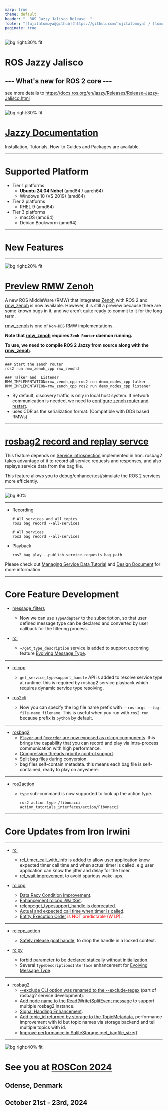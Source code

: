 ```yaml
---
marp: true
theme: default
header: "__ROS Jazzy Jalisco Release__"
footer: "[fujitatomoya@github](https://github.com/fujitatomoya) / [tomoyafujita@linkedin](https://www.linkedin.com/in/tomoya-fujita-5bb656b6/)"
paginate: true
---
```


![bg right:30% fit](./images/jazzy_jalisco_logo.png)

# ROS Jazzy Jalisco

## --- What's new for ROS 2 core ---

see more details to https://docs.ros.org/en/jazzy/Releases/Release-Jazzy-Jalisco.html

<!---
Discourse Release Announcement: https://discourse.ros.org/t/ros-2-jazzy-jalisco-released/37862
--->

---

![bg right:30% fit](./images//jazzy_documentation_qrcode.png)

# [Jazzy Documentation](https://docs.ros.org/en/jazzy/index.html)

Installation, Tutorials, How-to Guides and Packages are available.

---

# Supported Platform

- Tier 1 platforms
  - **Ubuntu 24.04 Nobel** (amd64 / aarch64)
  - Windows 10 (VS 2019) (amd64)
- Tier 2 platforms
  - RHEL 9 (amd64)
- Tier 3 platforms
  - macOS (amd64)
  - Debian Bookworm (amd64)

<!---
Reference: https://docs.ros.org/en/jazzy/Releases/Release-Jazzy-Jalisco.html#supported-platforms
--->
---

# New Features

<!---
Comment Here
--->

---

![bg right:20% fit](./images/zenoh.png)

# [Preview RMW Zenoh](https://github.com/ros2/rmw_zenoh)

A new ROS MiddleWare (RMW) that integrates [Zenoh](https://zenoh.io/) with ROS 2 and [rmw_zenoh](https://github.com/ros2/rmw_zenoh) is now available. However, it is still a preview because there are some known bugs in it, and we aren’t quite ready to commit to it for the long term.

[rmw_zenoh](https://github.com/ros2/rmw_zenoh) is one of `Non-DDS` RMW implementations.

**Note that [rmw_zenoh](https://github.com/ros2/rmw_zenoh) requires `Zenh Router` daemon running.**

**To use, we need to compile ROS 2 Jazzy from source along with the [rmw_zenoh](https://github.com/ros2/rmw_zenoh)**.

<!---
Design: https://github.com/ros2/rmw_zenoh/blob/rolling/docs/design.md
--->

---

```shell
### Start the zenoh router
ros2 run rmw_zenoh_cpp rmw_zenohd

### Talker and  Listener
RMW_IMPLEMENTATION=rmw_zenoh_cpp ros2 run demo_nodes_cpp talker
RMW_IMPLEMENTATION=rmw_zenoh_cpp ros2 run demo_nodes_cpp listener
```

- By default, discovery traffic is only in local host system. If network communication is needed, we need to [configure zenoh router and restart](https://github.com/ros2/rmw_zenoh?tab=readme-ov-file#connecting-multiple-hosts).
- uses CDR as the serialization format. (Compatible with DDS based RMWs)

<!---
Comment Here
--->

---

# [rosbag2 record and replay servce](https://github.com/ros2/rosbag2/blob/rolling/docs/design/rosbag2_record_replay_service.md)

This feature depends on [Service introspection](https://github.com/ros2/ros2/issues/1285) implemented in Iron. rosbag2 takes advantage of it to record all service requests and responses, and also replays service data from the bag file.

This feature allows you to debug/enhance/test/simulate the ROS 2 services more efficiently.

<!---
Original Issue: https://github.com/ros2/rosbag2/issues/773
--->

---

![bg 90%](./images/rosbag2_service_support.png)

<!--

NOTE: add one more dash "->", this is to avoid html comment directive.

```mermaid
graph LR
  A[Service Client A] <-> D((Request/Response))
  B[Service Client B] <-> D((Request/Response))
  C[Service Client C] <-> D((Request/Response))
  D((Request/Response)) <-> E[Service Server]
```

```mermaid
graph LR
  A[Service Client A] <-> D((Request/Response))
  B[Service Client B] <-> D((Request/Response))
  C[Service Client C] <-> D((Request/Response))
  D((Request/Response)) <-> E[Service Server]
  D((Request/Response)) -- /service_events -> F{Service Introspection}
  F{Service Introspection} -- recording -> G[rosbag2 service]
  G[rosbag2 service] -- replaying -> D((Request/Response))
```

-->

---

- Recording

  ```shell
  # All services and all topics
  ros2 bag record --all-services

  # All services
  ros2 bag record --all-services
  ```

- Playback

  ```shell
  ros2 bag play --publish-service-requests bag_path
  ```

Please check out [Managing Service Data Tutorial](https://docs.ros.org/en/jazzy/Tutorials/Beginner-CLI-Tools/Recording-And-Playing-Back-Data/Recording-And-Playing-Back-Data.html#managing-service-data) and [Design Document](https://github.com/ros2/rosbag2/blob/rolling/docs/design/rosbag2_record_replay_service.md) for more information.

---

# Core Feature Development

- [message_filters](https://github.com/ros2/message_filters/blob/rolling/index.rst)
  - Now we can use `TypeAdapter` to the subscription, so that user defined message type can be declared and converted by user callback for the filtering process.

- [rcl](https://github.com/ros2/rcl)
  - `~/get_type_description` service is added to support upcoming feature [Evolving Message Type](https://github.com/ros-infrastructure/rep/pull/381).

<!---
Comment Here
--->

---

- [rclcpp](https://github.com/ros2/rclcpp)
  - `get_service_typesupport_handle` API is added to resolve service type at runtime. this is required by rosbag2 service playback which requires dynamic service type resolving.

- [ros2cli](https://github.com/ros2/ros2cli/issues/856)
  - Now you can specify the log file name prefix with `--ros-args --log-file-name filename`. This is useful when you run with `ros2 run` because prefix is `python` by default.

<!---
Comment Here
--->

---

- [rosbag2](https://github.com/ros2/rosbag2)
  - [`Player` and `Recorder` are now exposed as rclcpp components](https://github.com/ros2/rosbag2/tree/jazzy?tab=readme-ov-file#using-with-composition). this brings the capability that you can record and play via intra-process communication with high performance.
  - [Compression threads priority control support](https://github.com/ros2/rosbag2/pull/1457).
  - [Split bag files during conversion](https://github.com/ros2/rosbag2/pull/1455).
  - bag files self-contain metadata. this means each bag file is self-contained, ready to play on anywhere.

<!---
Comment Here
--->

---

- [ros2action](https://github.com/ros2/ros2cli/tree/rolling/ros2action)
  - `type` sub-command is now supported to look up the action type.

    ```shell
    ros2 action type /fibonacci
    action_tutorials_interfaces/action/Fibonacci
    ```

<!---
Comment Here
--->

---

# Core Updates from Iron Irwini

<!---
This section shows the different or what is changed from Iron release.
--->

---

- [rcl](https://github.com/ros2/rcl)
  - [rcl_timer_call_with_info](https://github.com/ros2/rcl/pull/1113) is added to allow user application know expected timer call time and when actual timer is called. e.g user application can know the jitter and delay for the timer.
  - [rcl_wait improvement](https://github.com/ros2/rcl/pull/1146) to avoid spurious wake-ups.

- [rclcpp]()
  - [Data Racy Condition Improvement](https://github.com/ros2/rclcpp/pull/2500).
  - [Enhancement rclcpp::WaitSet](https://github.com/ros2/rclcpp/pull/2142).
  - [rclcpp::get_typesupport_handle is deprecated](https://github.com/ros2/rclcpp/pull/2209).
  - [Actual and expected call time when timer is called](https://github.com/ros2/rclcpp/pull/2343).
  - [Entity Execution Order](https://github.com/ros2/rclcpp/issues/2532) <span style="color:red">is NOT predictable (W.I.P)</span>.

<!---
Comment Here
--->

---

- [rclcpp_action](https://github.com/ros2/rclcpp)
  - [Safely release goal handle](https://github.com/ros2/rclcpp/pull/2281), to drop the handle in a locked context.

- [rclpy](https://github.com/ros2/rclpy)
  - [forbid parameter to be declared statically without initialization](https://github.com/ros2/rclpy/pull/1216).
  - Several `TypeDescriptionsInterface` enhancement for [Evolving Message Type](https://github.com/ros-infrastructure/rep/pull/381).

<!---
Comment Here
--->

---

- [rosbag2](https://github.com/ros2/rosbag2)
  - [--exclude CLI option was renamed to the --exclude-regex](https://github.com/ros2/rosbag2/pull/1480) (part of rosbag2 service development).
  - [Add node name to the Read(Write)SplitEvent message](https://github.com/ros2/rosbag2/pull/1609) to support multiple rosbag2 instance.
  - [Signal Handling Enhancement](https://github.com/ros2/rosbag2/pull/1301).
  - [Add topic_id returned by storage to the TopicMetadata](https://github.com/ros2/rosbag2/pull/1538), performance improvement with id but topic names via storage backend and tell multiple topics with id.
  - [Improve performance in SqliteStorage::get_bagfile_size()](https://github.com/ros2/rosbag2/pull/1516)

<!---
Comment Here
--->

---

![bg right:40% fit](./images/roscon2024.png)

# See you at [ROSCon 2024](https://roscon.ros.org/2024/)
## Odense, Denmark
## October 21st - 23rd, 2024